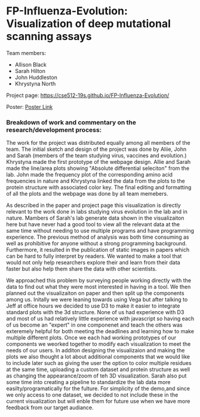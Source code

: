 # FP-Influenza-Evolution: Visualization of deep mutational scanning assays

Team members:
* Allison Black
* Sarah Hilton
* John Huddleston
* Khrystyna North

Project page: https://cse512-19s.github.io/FP-Influenza-Evolution/

Poster: [Poster Link](/final/poster.pdf)

### Breakdown of work and commentary on the research/development process:

The work for the project was distributed equally among all members of the team. The initial sketch and design of the project was done by Aliie, John and Sarah (members of the team studying virus, vaccines and evolution.) Khrystyna made the first prototype of the webpage design. Allie and Sarah made the line/area plots showing "Absolute differential seleciton" from the lab. John made the frequency plot of the corresponding amino acid frequencies in nature and Khrystyna linked the data from the plots to the protein structure with associated color key. The final editing and formatting of all the plots and the webpage was done by all team memebers. 

As described in the paper and project page this visualization is directly relevant to the work done in labs studying virus evolution in the lab and in nature. Mambers of Sarah's lab generate data shown in the visualizaiton here but have never had a good tool to view all the relevant data at the same time without needing to use multiple programs and have programming experience. The previous method of analysis was both time consuming as well as prohibitive for anyone without a strong programming background. Furthermore, it resulted in the publication of static images in papers which can be hard to fully interpret by readers. We wanted to make a tool that would not only help researchers explore their and learn from their data faster but also help them share the data with other scientists. 

We approached this problem by surveying people working directly with the data to find out what they were most interested in having in a tool. We then planned out the visualizaiton on paper and then split up the components among us. Initally we were leaning towards using Vega but after talking to Jeff at office hours we decided to use D3 to make it easier to integrate standard plots with the 3d structure.  None of us had experience with D3 and most of us had relatively little experience with javascript so having each of us become an "expert" in one componenet and teach the others was exteremely helpful for both meeting the deadlines and learning how to make multiple different plots. Once we each had working prototypes of our components we weorked together to modify each visualization to meet the needs of our users. In additon designing the visualizaion and making the plots we also thought a lot about additional components that we would like to include later such as giving the user the option to color multiple residues at the same time, uploading a custom dataset and protein structure as well as changing the appearance/zoom of teh 3D visualization. Sarah also put some time into creating a pipeline to standardize the lab data more easilty/programatically for the fulture. For simplicity of the demo,and since we only access to one dataset, we decided to not include these in the current visualization but will enble them for future use when we have more feedback from our target audiance. 

